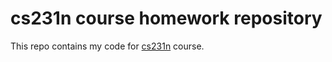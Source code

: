 # cs231n course homework repository

This repo contains my code for [cs231n](http://cs231n.stanford.edu/) course.
